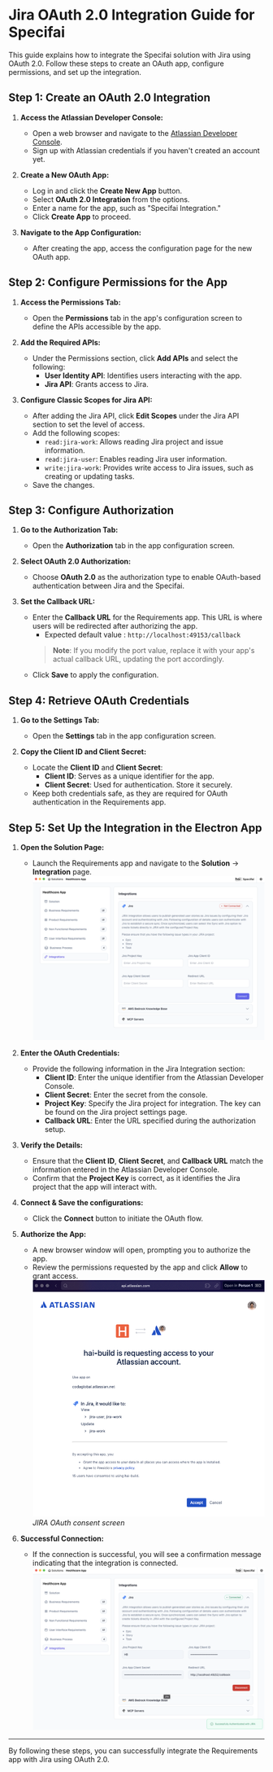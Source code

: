 # Jira OAuth 2.0 Integration Guide for Specifai

This guide explains how to integrate the Specifai solution with Jira using OAuth 2.0. Follow these steps to create an OAuth app, configure permissions, and set up the integration.

## Step 1: Create an OAuth 2.0 Integration

1. **Access the Atlassian Developer Console:**
   - Open a web browser and navigate to the [Atlassian Developer Console](https://developer.atlassian.com/console/myapps/).
   - Sign up with Atlassian credentials if you haven't created an account yet.

2. **Create a New OAuth App:**
   - Log in and click the **Create New App** button.
   - Select **OAuth 2.0 Integration** from the options.
   - Enter a name for the app, such as "Specifai Integration."
   - Click **Create App** to proceed.

3. **Navigate to the App Configuration:**
   - After creating the app, access the configuration page for the new OAuth app.

## Step 2: Configure Permissions for the App

1. **Access the Permissions Tab:**
   - Open the **Permissions** tab in the app's configuration screen to define the APIs accessible by the app.

2. **Add the Required APIs:**
   - Under the Permissions section, click **Add APIs** and select the following:
     - **User Identity API**: Identifies users interacting with the app.
     - **Jira API**: Grants access to Jira.

3. **Configure Classic Scopes for Jira API:**
   - After adding the Jira API, click **Edit Scopes** under the Jira API section to set the level of access.
   - Add the following scopes:
     - `read:jira-work`: Allows reading Jira project and issue information.
     - `read:jira-user`: Enables reading Jira user information.
     - `write:jira-work`: Provides write access to Jira issues, such as creating or updating tasks.
   - Save the changes.

## Step 3: Configure Authorization

1. **Go to the Authorization Tab:**
   - Open the **Authorization** tab in the app configuration screen.

2. **Select OAuth 2.0 Authorization:**
   - Choose **OAuth 2.0** as the authorization type to enable OAuth-based authentication between Jira and the Specifai.

3. **Set the Callback URL:**
   - Enter the **Callback URL** for the Requirements app. This URL is where users will be redirected after authorizing the app.
     - Expected default value : `http://localhost:49153/callback`
      > **Note**: If you modify the port value, replace it with your app's actual callback URL, updating the port accordingly.
   - Click **Save** to apply the configuration.

## Step 4: Retrieve OAuth Credentials

1. **Go to the Settings Tab:**
   - Open the **Settings** tab in the app configuration screen.

2. **Copy the Client ID and Client Secret:**
   - Locate the **Client ID** and **Client Secret**:
     - **Client ID**: Serves as a unique identifier for the app.
     - **Client Secret**: Used for authentication. Store it securely.
   - Keep both credentials safe, as they are required for OAuth authentication in the Requirements app.

## Step 5: Set Up the Integration in the Electron App

1. **Open the Solution Page:**
   - Launch the Requirements app and navigate to the **Solution** -> **Integration** page.
   ![Specifai JIRA Integration Form](assets/img/specifai-jira-integration.png)

2. **Enter the OAuth Credentials:**
   - Provide the following information in the Jira Integration section:
     - **Client ID**: Enter the unique identifier from the Atlassian Developer Console.
     - **Client Secret**: Enter the secret from the console.
     - **Project Key**: Specify the Jira project for integration. The key can be found on the Jira project settings page.
     - **Callback URL**: Enter the URL specified during the authorization setup.

3. **Verify the Details:**
   - Ensure that the **Client ID**, **Client Secret**, and **Callback URL** match the information entered in the Atlassian Developer Console.
   - Confirm that the **Project Key** is correct, as it identifies the Jira project that the app will interact with.

4. **Connect & Save the configurations:**
   - Click the **Connect** button to initiate the OAuth flow.

5. **Authorize the App:**
   - A new browser window will open, prompting you to authorize the app.
   - Review the permissions requested by the app and click **Allow** to grant access.
     ![JIRA OAuth consent screen](assets/img/specifai-jira-oauth-consent.png)
   *JIRA OAuth consent screen*

6. **Successful Connection:**
   - If the connection is successful, you will see a confirmation message indicating that the integration is connected.
   ![JIRA Successful Connection](assets/img/specifai-jira-integration-connected.png)

---

By following these steps, you can successfully integrate the Requirements app with Jira using OAuth 2.0.
